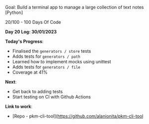 Goal: Build a terminal app to manage a large collection of text notes [Python]

20/100 - 100 Days Of Code

**Day 20 Log: 30/01/2023**

**Today's Progress**:
- Finalised the `generators / store` tests
- Adds tests for `generators / path` 
- Learned how to implement mocks using unittest
- Adds tests for `generators / file` 
- Coverage at 41%

**Next**: 
- Get back to adding tests
- Start testing on CI with Github Actions

**Link to work**: 
- [Repo - pkm-cli-tool](https://github.com/alanionita/pkm-cli-tool